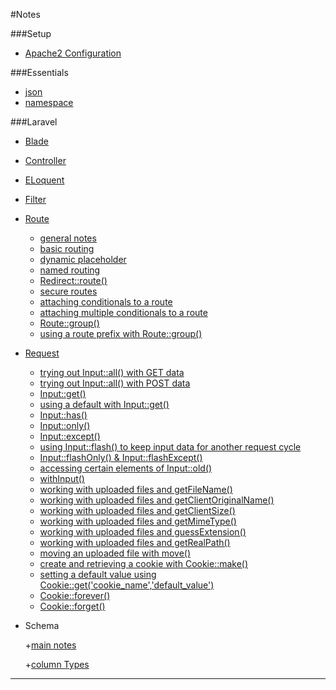 #Notes

###Setup

* [Apache2 Configuration](https://github.com/outboundexplorer/laravel-insights/blob/master/notes/Apache2configuration.notes.md)

###Essentials

* [json](https://github.com/outboundexplorer/laravel-insights/blob/master/notes/json.notes.md)
* [namespace](https://github.com/outboundexplorer/laravel-insights/edit/master/notes/namespace.notes.md)

###Laravel

* [Blade](https://github.com/outboundexplorer/laravel-insights/blob/master/notes/Blade.notes.md)

* [Controller](https://github.com/outboundexplorer/laravel-insights/blob/master/notes/Controller.notes.md)

* [ELoquent](https://github.com/outboundexplorer/laravel-insights/blob/master/notes/Eloquent.notes.md)

* [Filter](https://github.com/outboundexplorer/laravel-insights/blob/master/notes/Filter.notes.md)

* [Route](https://github.com/outboundexplorer/laravel-insights/blob/master/notes/Route.notes.md)
  + [general notes](https://github.com/outboundexplorer/laravel-insights/blob/master/notes/Route.notes.md#general-notes)
  + [basic routing](https://github.com/outboundexplorer/laravel-insights/blob/master/notes/Route.notes.md#basic-routing)
  + [dynamic placeholder](https://github.com/outboundexplorer/laravel-insights/blob/master/notes/Route.notes.md#dynamic-placeholder)
  + [named routing](https://github.com/outboundexplorer/laravel-insights/blob/master/notes/Route.notes.md#named-routing)
  + [Redirect::route()](https://github.com/outboundexplorer/laravel-insights/blob/master/notes/Route.notes.md#redirectroutefaqs)
  + [secure routes](https://github.com/outboundexplorer/laravel-insights/blob/master/notes/Route.notes.md#secure-routes)
  + [attaching conditionals to a route](https://github.com/outboundexplorer/laravel-insights/blob/master/notes/Route.notes.md#attaching-conditionals-to-a-route)
  + [attaching multiple conditionals to a route](https://github.com/outboundexplorer/laravel-insights/blob/master/notes/Route.notes.md#attaching-multiple-conditionals-to-a-route)
  + [Route::group()](https://github.com/outboundexplorer/laravel-insights/blob/master/notes/Route.notes.md#routegroup)
  + [using a route prefix with Route::group()](https://github.com/outboundexplorer/laravel-insights/blob/master/notes/Route.notes.md#using-a-route-prefix-with-routegroup)

* [Request](https://github.com/outboundexplorer/laravel-insights/blob/master/notes/Request.notes.md)
  + [trying out Input::all() with GET data](https://github.com/outboundexplorer/laravel-insights/blob/master/notes/Request.notes.md#trying-out-inputall-with-get-data)
  + [trying out Input::all() with POST data](https://github.com/outboundexplorer/laravel-insights/blob/master/notes/Request.notes.md#trying-out-inputall-with-post-data)
  + [Input::get()](https://github.com/outboundexplorer/laravel-insights/blob/master/notes/Request.notes.md#inputget)
  + [using a default with Input::get()](https://github.com/outboundexplorer/laravel-insights/blob/master/notes/Request.notes.md#using-a-default-with-inputget)
  + [Input::has()](https://github.com/outboundexplorer/laravel-insights/blob/master/notes/Request.notes.md#inputhas)
  + [Input::only()](https://github.com/outboundexplorer/laravel-insights/blob/master/notes/Request.notes.md#inputonly)
  + [Input::except()](https://github.com/outboundexplorer/laravel-insights/blob/master/notes/Request.notes.md#inputexcept)
  + [using Input::flash() to keep input data for another request cycle](https://github.com/outboundexplorer/laravel-insights/blob/master/notes/Request.notes.md#using-inputflash-to-keep-input-data-for-another-request-cycle)
  + [Input::flashOnly() & Input::flashExcept()](https://github.com/outboundexplorer/laravel-insights/blob/master/notes/Request.notes.md#inputflashonly--inputflashexcept)
  + [accessing certain elements of Input::old()](https://github.com/outboundexplorer/laravel-insights/blob/master/notes/Request.notes.md#accessing-certain-elements-of-inputold)
  + [withInput()](https://github.com/outboundexplorer/laravel-insights/blob/master/notes/Request.notes.md#withinput)
  + [working with uploaded files and getFileName()](https://github.com/outboundexplorer/laravel-insights/blob/master/notes/Request.notes.md#working-with-uploaded-files-and-getfilename)
  + [working with uploaded files and getClientOriginalName()](https://github.com/outboundexplorer/laravel-insights/blob/master/notes/Request.notes.md#working-with-uploaded-files-and-getclientoriginalname)
  + [working with uploaded files and getClientSize()](https://github.com/outboundexplorer/laravel-insights/blob/master/notes/Request.notes.md#working-with-uploaded-files-and-getclientsize)
  + [working with uploaded files and getMimeType()](https://github.com/outboundexplorer/laravel-insights/blob/master/notes/Request.notes.md#working-with-uploaded-files-getmimetype)
  + [working with uploaded files and guessExtension()](https://github.com/outboundexplorer/laravel-insights/blob/master/notes/Request.notes.md#working-with-uploaded-files-and-guessextension)
  + [working with uploaded files and getRealPath()](https://github.com/outboundexplorer/laravel-insights/blob/master/notes/Request.notes.md#working-with-uploaded-files-and-getrealpath)
  + [moving an uploaded file with move()](https://github.com/outboundexplorer/laravel-insights/blob/master/notes/Request.notes.md#moving-an-uploaded-file-with-move)
  + [create and retrieving a cookie with Cookie::make()](https://github.com/outboundexplorer/laravel-insights/blob/master/notes/Request.notes.md#create-and-retrieving-a-cookie-with-cookiemake)
  + [setting a default value using Cookie::get('cookie_name','default_value')](https://github.com/outboundexplorer/laravel-insights/blob/master/notes/Request.notes.md#setting-a-default-value-using-cookiegetcookie_namedefault_value)
  + [Cookie::forever()](https://github.com/outboundexplorer/laravel-insights/blob/master/notes/Request.notes.md#cookieforever)
  + [Cookie::forget()](https://github.com/outboundexplorer/laravel-insights/blob/master/notes/Request.notes.md#cookieforget)

* Schema
  
  +[main notes](https://github.com/outboundexplorer/laravel-insights/blob/master/notes/Schema.notes.md)

  +[column Types](https://github.com/outboundexplorer/laravel-insights/blob/master/notes/Schema.column_types.md)


___
